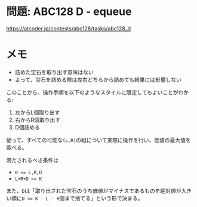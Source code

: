 # 問題: ABC128 D - equeue

https://atcoder.jp/contests/abc128/tasks/abc128_d

# メモ

- 詰めた宝石を取り出す意味はない
- よって、宝石を詰める際は左右どちらから詰めても結果には影響しない

このことから、操作手順を以下のようなスタイルに限定してもよいことがわかる:

1. 左からL個取り出す
2. 右からR個取り出す
3. D個詰める

従って、すべての可能な`(L,R)`の組について実際に操作を行い、価値の最大値を調べる。

満たされるべき条件は

- `0 <= L,R,D`
- `L+R+D <= K`

また、`D`は「取り出された宝石のうち価値がマイナスであるものを絶対値が大きい順に`D <= K - L - R`個まで捨てる」という形で決まる。




